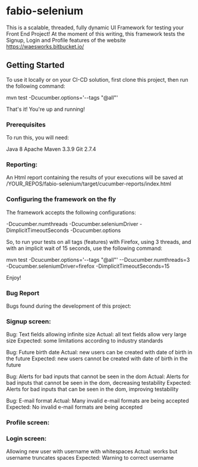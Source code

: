# fabio-selenium

This is a scalable, threaded, fully dynamic UI Framework for testing your Front End Project!
At the moment of this writing, this framework tests the Signup, Login and Profile features of the website https://waesworks.bitbucket.io/

## Getting Started

To use it locally or on your CI-CD solution, first clone this project, then run the following command:

mvn test -Dcucumber.options='--tags "@all"'

That's it! You're up and running!

### Prerequisites

To run this, you will need:

Java 8
Apache Maven 3.3.9
Git 2.7.4

### Reporting:

An Html report containing the results of your executions will be saved at /YOUR_REPOS/fabio-selenium/target/cucumber-reports/index.html

### Configuring the framework on the fly

The framework accepts the following configurations:

-Dcucumber.numthreads
-Dcucumber.seleniumDriver
-DimplicitTimeoutSeconds
-Dcucumber.options

So, to run your tests on all tags (features) with Firefox, using 3 threads, and with an implicit wait of 15 seconds, use the following command:

mvn test -Dcucumber.options='--tags "@all"' --Dcucumber.numthreads=3 -Dcucumber.seleniumDriver=firefox -DimplicitTimeoutSeconds=15

Enjoy!


### Bug Report

Bugs found during the development of this project:

### Signup screen:

Bug: Text fields allowing infinite size
Actual: all text fields allow very large size
Expected: some limitations according to industry standards

Bug: Future birth date
Actual: new users can be created with date of birth in the future
Expected: new users cannot be created with date of birth in the future

Bug: Alerts for bad inputs that cannot be seen in the dom
Actual: Alerts for bad inputs that cannot be seen in the dom, decreasing testability
Expected: Alerts for bad inputs that can be seen in the dom, improving testability

Bug: E-mail format
Actual: Many invalid e-mail formats are being accepted
Expected: No invalid e-mail formats are being accepted

### Profile screen:

### Login screen:

Allowing new user with username with whitespaces
Actual: works but username truncates spaces
Expected: Warning to correct username


